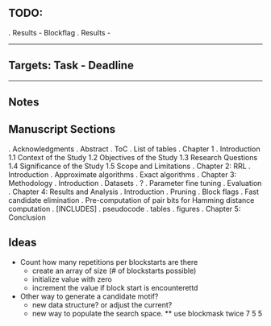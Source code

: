 ## TODO:
. Results - Blockflag
. Results -

-------------------------------------------------
## Targets: Task - Deadline

--------------------------------------------------
## Notes

## Manuscript Sections
. Acknowledgments
. Abstract
. ToC
. List of tables
. Chapter 1
	. Introduction
		1.1 Context of the Study
		1.2 Objectives of the Study
		1.3 Research Questions
		1.4 Significance of the Study
		1.5 Scope and Limitations
. Chapter 2: RRL
	. Introduction
	. Approximate algorithms
	. Exact algorithms
. Chapter 3: Methodology
	. Introduction
	. Datasets
	. ?
	. Parameter fine tuning
	. Evaluation
. Chapter 4: Results and Analysis
	. Introduction
	. Pruning 
	. Block flags
	. Fast candidate elimination
	. Pre-computation of pair bits for Hamming distance computation
	. [INCLUDES]
		. pseudocode
		. tables
		. figures
. Chapter 5: Conclusion

## Ideas
* Count how many repetitions per blockstarts are there
	- create an array of size (# of blockstarts possible)
	- initialize value with zero
	- increment the value if block start is encounterettd
* Other way to generate a candidate motif?
	- new data structure? or adjust the current?
	- new way to populate the search space.
	** use blockmask twice 7 5 5  